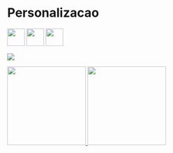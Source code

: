 # Personalizacao

<img src="https://cdn.jsdelivr.net/gh/devicons/devicon/icons/git/git-original.svg" width="40" height="40"/>
<img src="https://cdn.jsdelivr.net/gh/devicons/devicon/icons/github/github-original.svg" width="40" height="40"/>

<img src="https://cdn.jsdelivr.net/gh/devicons/devicon/icons/python/python-original.svg" width="40" height="40"/>

<a href="https://instagram.com/erick__mmonteiro" target="_blank"><img src="https://img.shields.io/badge/-Instagram-%23E4405F?style=for-the-badge&logo=instagram&logoColor=white" target="_blank"></a>

<div>
<a href="https://github.com/ErickMMonteiro">
<img height="180em" src="https://github-readme-stats.vercel.app/api/top-langs/?username=ErickMMonteiro&layout=compact&langs_count=7&theme=dracula"/>
<img height="180em" src="https://github-readme-stats.vercel.app/api?username=ErickMmonteiro&show_icons=true&theme=dracula&include_all_commits=true&count_private=true"/>
</div>

